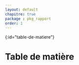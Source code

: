 ```yaml
---
layout: default
chapitre: true
package : pkg_rapport
order: 1
---
```


{:id="table-de-matiere"}
# Table de matière
 
<!-- Ce document est vide car il contient un code JavaScript qui génère dynamiquement le contenu et l'affiche ici  -->

<!-- new slide -->